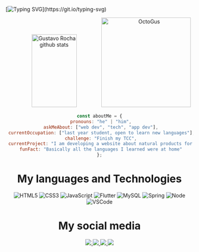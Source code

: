 [![Typing SVG](https://readme-typing-svg.herokuapp.com/?color=066699&size=50&center=true&vCenter=true&width=1000&lines=Hey+Guys;My+Name+Is+Gustavo;I+Am+From+Brazil/SP;This+Is+My+Profile;Be+Welcome!)](https://git.io/typing-svg)



<div align="center">  
  <img width="49%" height="195px" src="https://github-readme-stats.vercel.app/api?username=Gus303&show_icons=true&count_private=true&hide_border=true&title_color=066699&icon_color=066699&text_color=066699&bg_color=0d1117" alt="Gustavo Rocha github stats" />
  
<img alt="OctoGus" src="https://github.com/Gus303/Gus303/assets/92647381/ec9c9e76-2035-4e0c-9eaa-fd13b1e77ef8" height="240px" width="240px">
  
<br>
  
  ```javascript
const aboutMe = {
   pronouns: "he" | "him",
   askMeAbout: ["web dev", "tech", "app dev"],
   currentOccupation: ["last year student, open to learn new languages"],
   challenge: "Finish my TCC",
   currentProject: "I am developing a website about natural products for my TCC",
   funFact: "Basically all the languages I learned were at home"
};
```

 <div align="center">  
<h1 >My languages and Technologies</h1>
  </div>
  
 <div align="center">
    
![HTML5](https://img.shields.io/badge/html5-%23E34F26.svg?style=for-the-badge&logo=html5&logoColor=white) 
![CSS3](https://img.shields.io/badge/css3-%231572B6.svg?style=for-the-badge&logo=css3&logoColor=white)
![JavaScript](https://img.shields.io/badge/javascript-%23323330.svg?style=for-the-badge&logo=javascript&logoColor=%23F7DF1E)
![Flutter](https://img.shields.io/badge/Flutter-02569B?style=for-the-badge&logo=flutter&logoColor=white)
![MySQL](https://img.shields.io/badge/MySQL-00000F?style=for-the-badge&logo=mysql&logoColor=white)
![Spring](https://img.shields.io/badge/Spring-6DB33F?style=for-the-badge&logo=spring&logoColor=white)
![Node](https://img.shields.io/badge/Node.js-43853D?style=for-the-badge&logo=node.js&logoColor=white)
![VSCode](https://img.shields.io/badge/Visual_Studio_Code-0078D4?style=for-the-badge&logo=visual%20studio%20code&logoColor=white)
   
  </div>

    
<div align="center">  
<h1>My social media</h1>
<a href="mailto:contatogustavoroc@gmail.com" target="_blank"><img src="https://img.shields.io/badge/Gmail-D14836?style=for-the-badge&logo=gmail&logoColor=white"</a>
<a href="https://www.linkedin.com/in/gustavo-rocha-a047a426a/" target="_blank"><img src="https://img.shields.io/badge/linkedin-%230077B5.svg?style=for-the-badge&logo=linkedin&logoColor=white"</a>
<a href="https://www.instagram.com/delaroche_303/" target="_blank"><img src="https://img.shields.io/badge/-Instagram-%23E4405F?style=for-the-badge&logo=instagram&logoColor=white"</a>
<a href="https://codepen.io/Gus303" target="_blank"><img src="https://img.shields.io/badge/Codepen-000000?style=for-the-badge&logo=codepen&logoColor=white"</a>
  </div>
